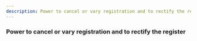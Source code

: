 ```yaml
---
description: Power to cancel or vary registration and to rectify the register
---
```


### Power to cancel or vary registration and to rectify the register

